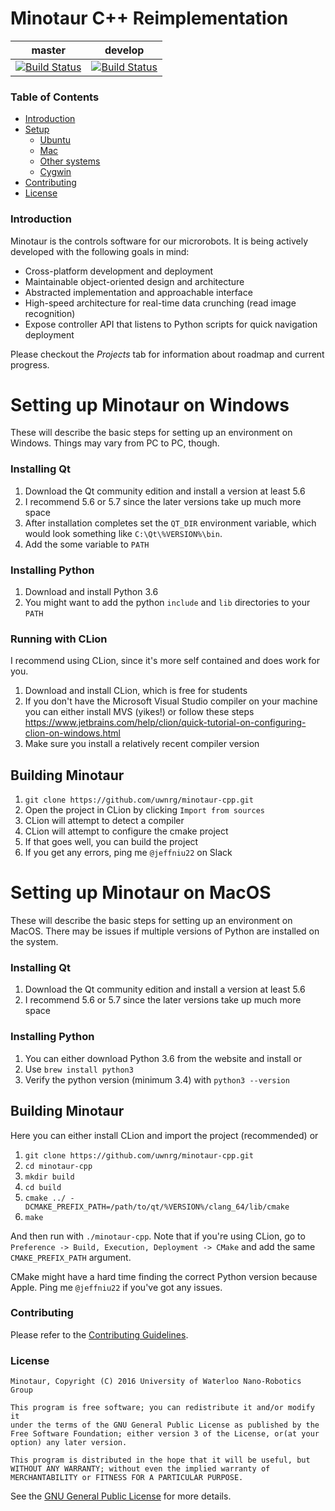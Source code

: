 # Minotaur C++ Reimplementation
|  master  |  develop  |
|:--------:|:---------:|
|[![Build Status](https://travis-ci.org/uwnrg/minotaur-cpp.svg?branch=master)](https://travis-ci.org/uwnrg/minotaur-cpp)|[![Build Status](https://travis-ci.org/uwnrg/minotaur-cpp.svg?branch=develop)](https://travis-ci.org/uwnrg/minotaur-cpp)|

### Table of Contents

* [Introduction](#introduction)
* [Setup](#setup)
  - [Ubuntu](#ubuntu)
  - [Mac](#mac)
  - [Other systems](#other-systems)
  - [Cygwin](#cygwin)
* [Contributing](#contributing)
* [License](#license)

### Introduction
Minotaur is the controls software for our microrobots. It is being actively developed
with the following goals in mind:

* Cross-platform development and deployment
* Maintainable object-oriented design and architecture
* Abstracted implementation and approachable interface
* High-speed architecture for real-time data crunching (read image recognition)
* Expose controller API that listens to Python scripts for quick navigation deployment

Please checkout the *Projects* tab for information about roadmap and current progress.

# Setting up Minotaur on Windows
These will describe the basic steps for setting up an environment on Windows.
Things may vary from PC to PC, though.

### Installing Qt
1. Download the Qt community edition and install a version at least 5.6
2. I recommend 5.6 or 5.7 since the later versions take up much more space
3. After installation completes set the `QT_DIR` environment variable, which would look
something like `C:\Qt\%VERSION%\bin`.
4. Add the some variable to `PATH`

### Installing Python
1. Download and install Python 3.6
2. You might want to add the python `include` and `lib` directories to your `PATH`

### Running with CLion
I recommend using CLion, since it's more self contained and does work for you.

1. Download and install CLion, which is free for students
2. If you don't have the Microsoft Visual Studio compiler on your machine
you can either install MVS (yikes!) or follow these steps
https://www.jetbrains.com/help/clion/quick-tutorial-on-configuring-clion-on-windows.html
3. Make sure you install a relatively recent compiler version

## Building Minotaur
1. `git clone https://github.com/uwnrg/minotaur-cpp.git`
2. Open the project in CLion by clicking `Import from sources`
3. CLion will attempt to detect a compiler
4. CLion will attempt to configure the cmake project
5. If that goes well, you can build the project
6. If you get any errors, ping me `@jeffniu22` on Slack

# Setting up Minotaur on MacOS
These will describe the basic steps for setting up an environment on MacOS.
There may be issues if multiple versions of Python are installed on the system.

### Installing Qt
1. Download the Qt community edition and install a version at least 5.6
2. I recommend 5.6 or 5.7 since the later versions take up much more space

### Installing Python
1. You can either download Python 3.6 from the website and install or
2. Use `brew install python3`
3. Verify the python version (minimum 3.4) with `python3 --version`

## Building Minotaur
Here you can either install CLion and import the project (recommended) or
1. `git clone https://github.com/uwnrg/minotaur-cpp.git`
2. `cd minotaur-cpp`
3. `mkdir build`
4. `cd build`
5. `cmake ../ -DCMAKE_PREFIX_PATH=/path/to/qt/%VERSION%/clang_64/lib/cmake`
6. `make`

And then run with `./minotaur-cpp`. Note that if you're using CLion, go to 
`Preference -> Build, Execution, Deployment -> CMake` and add the same `CMAKE_PREFIX_PATH`
argument.

CMake might have a hard time finding the correct Python version because Apple. Ping me `@jeffniu22`
if you've got any issues.

### Contributing
Please refer to the [Contributing Guidelines](CONTRIBUTING.md).

### License
```
Minotaur, Copyright (C) 2016 University of Waterloo Nano-Robotics Group

This program is free software; you can redistribute it and/or modify it
under the terms of the GNU General Public License as published by the
Free Software Foundation; either version 3 of the License, or(at your
option) any later version.

This program is distributed in the hope that it will be useful, but
WITHOUT ANY WARRANTY; without even the implied warranty of
MERCHANTABILITY or FITNESS FOR A PARTICULAR PURPOSE.
```
See the [GNU General Public License](LICENSE) for more details.
